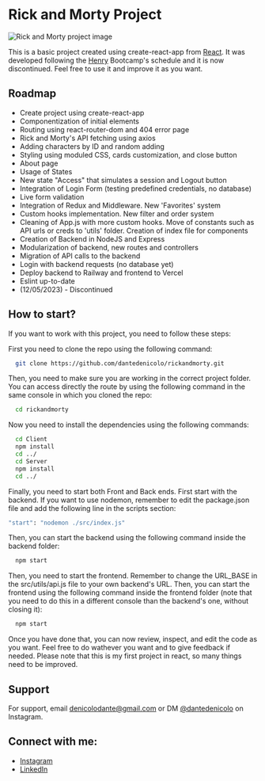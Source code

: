 # Rick and Morty Project

![Rick and Morty project image](https://imgur.com/HdHbUe6.png)

This is a basic project created using create-react-app from [React](https://react.dev/). It was developed following the [Henry](https://soyhenry.com) Bootcamp's schedule and it is now discontinued. Feel free to use it and improve it as you want.

## Roadmap

- Create project using create-react-app
- Componentization of initial elements
- Routing using react-router-dom and 404 error page
- Rick and Morty's API fetching using axios
- Adding characters by ID and random adding
- Styling using moduled CSS, cards customization, and close button
- About page
- Usage of States
- New state "Access" that simulates a session and Logout button
- Integration of Login Form (testing predefined credentials, no database)
- Live form validation
- Integration of Redux and Middleware. New 'Favorites' system
- Custom hooks implementation. New filter and order system
- Cleaning of App.js with more custom hooks. Move of constants such as API urls or creds to 'utils' folder. Creation of index file for components
- Creation of Backend in NodeJS and Express
- Modularization of backend, new routes and controllers
- Migration of API calls to the backend
- Login with backend requests (no database yet)
- Deploy backend to Railway and frontend to Vercel
- Eslint up-to-date
- (12/05/2023) - Discontinued

## How to start?

If you want to work with this project, you need to follow these steps:

First you need to clone the repo using the following command:

```bash
  git clone https://github.com/dantedenicolo/rickandmorty.git
```

Then, you need to make sure you are working in the correct project folder. You can access directly the route by using the following command in the same console in which you cloned the repo:

```bash
  cd rickandmorty
```

Now you need to install the dependencies using the following commands:

```bash
  cd Client
  npm install
  cd ../
  cd Server
  npm install
  cd ../
```

Finally, you need to start both Front and Back ends. First start with the backend. If you want to use nodemon, remember to edit the package.json file and add the following line in the scripts section:

```bash
"start": "nodemon ./src/index.js"
```

Then, you can start the backend using the following command inside the backend folder:

```bash
  npm start
```

Then, you need to start the frontend. Remember to change the URL_BASE in the src/utils/api.js file to your own backend's URL. Then, you can start the frontend using the following command inside the frontend folder (note that you need to do this in a different console than the backend's one, without closing it):

```bash
  npm start
```

Once you have done that, you can now review, inspect, and edit the code as you want. Feel free to do wathever you want and to give feedback if needed. Please note that this is my first project in react, so many things need to be improved.

## Support

For support, email denicolodante@gmail.com or DM [@dantedenicolo](https://instagram.com/dantedenicolo) on Instagram.

## Connect with me:

- [Instagram](https://instagram.com/dantedenicolo)
- [LinkedIn](https://www.linkedin.com/in/dantedenicolo/)
